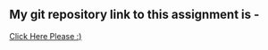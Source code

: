 
## My git repository link to this assignment is -

[Click Here Please :)](https://github.com/ishwarbb/ISS_Assignment1)
